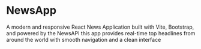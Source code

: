 # NewsApp
A modern and responsive React News Application built with Vite, Bootstrap, and powered by the NewsAPI    this app provides real-time top headlines from around the world with smooth navigation and a clean interface

